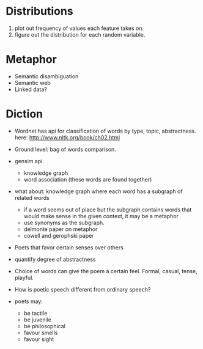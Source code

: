 # Distributions

1. plot out frequency of values each feature takes on.
2. figure out the distribution for each random variable.

# Metaphor

- Semantic disambiguation
- Semantic web
- Linked data?

# Diction

- Wordnet has api for classification of words by type, topic, abstractness.
here: http://www.nltk.org/book/ch02.html

- Ground level: bag of words comparison.
- gensim api.
  - knowledge graph
  - word association (these words are found together)
- what about: knowledge graph where each word has a subgraph of related words
  - if a word seems out of place but the subgraph contains words that would make sense in the given context, it may be a metaphor
  - use synonyms as the subgraph.
  - delmonte paper on metaphor
  - cowell and gerophski paper
- Poets that favor certain senses over others
- quantify degree of abstractness
- Choice of words can give the poem a certain feel. Formal, casual, tense, playful.
- How is poetic speech different from ordinary speech? 

- poets may:
  - be tactile
  - be juvenile
  - be philosophical
  - favour smells
  - favour sight
